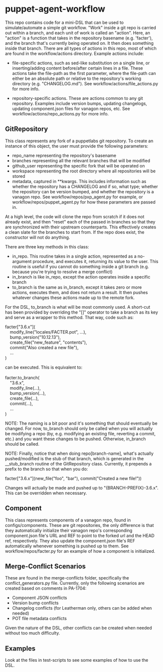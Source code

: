 # puppet-agent-workflow
This repo contains code for a mini-DSL that can be used to simulate/automate a simple git workflow.
"Work" inside a git repo is carried out within a branch, and each unit of work is called an
"action". Here, an "action" is a function that takes in the repository basename (e.g. 'facter'),
and the branch that's currently being operated on. It then does something inside that branch.
There are all types of actions in this repo, most of which are found in the workflow/actions
directory. Example actions include:

* file-specific actions, such as sed-like substitution on a single line, or inserting/adding content before/after certain lines in a file. These actions take the file-path as the first parameter, where the file-path can either be an absolute path or relative to the repository's working directory (e.g. "CHANGELOG.md"). See workflow/actions/file\_actions.py for more info.

* repository-specific actions. These are actions common to any git repository. Examples include version bumps, updating changelogs, updating component.json files for vanagon repos, etc. See workflow/actions/repo\_actions.py for more info.

## GitRepository
This class represents any fork of a puppetlabs git repository. To create an instance of this object, the user must provide the following parameters:
* repo\_name representing the repository's basename
* branches representing all the relevant branches that will be modified
* github\_user representing the specific fork that will be operated on
* workspace representing the root directory where all repositories will be stored
* metadata, captured in \*\*kwargs. This includes information such as whether the repository has a CHANGELOG and if so, what type; whether the repository can be version bumped, and whether the repository is a vanagon repo. See workflow/repos/pxp\_agent.py for example, or workflow/repos/puppet\_agent.py for how these parameters are passed in.

At a high level, the code will clone the repo from scratch if it does not already exist, and then "reset" each of the passed in branches so that they are synchronized with their upstream counterparts. This effectively creates a clean slate for the branches to start from. If the repo does exist, the constructor will not do anything.

There are three key methods in this class:
* in\_repo. This routine takes in a single action, represented as a no-argument procedure, and executes it, returning its value to the user. This routine is useful if you cannot do something inside a git branch (e.g. because you're trying to resolve a merge conflict)
* in\_branch is like in\_repo, except the action operates inside a specific branch
* to\_branch is the same as in\_branch, except it takes zero or more actions, executes them, and does not return a result. It then pushes whatever changes these actions made up to the remote fork.

For the DSL, to\_branch is what will be most commonly used. A short-cut has been provided by overriding the "[]" operator to take a branch as its key and serve as a wrapper to this method. That way, code such as:

facter["3.6.x"](<br>
&nbsp;&nbsp;&nbsp;&nbsp;modify_line("locales/FACTER.pot", ...),<br>
&nbsp;&nbsp;&nbsp;&nbsp;bump_version("10.12.13"),<br>
&nbsp;&nbsp;&nbsp;&nbsp;create_file("new_feature", "contents"),<br>
&nbsp;&nbsp;&nbsp;&nbsp;commit("Also created a new file"),<br>
&nbsp;&nbsp;&nbsp;&nbsp;...<br>
)<br>

can be executed. This is equivalent to:<br><br>
facter.to\_branch(<br>
&nbsp;&nbsp;&nbsp;&nbsp;"3.6.x",<br>
&nbsp;&nbsp;&nbsp;&nbsp;modify_line(...),<br>
&nbsp;&nbsp;&nbsp;&nbsp;bump_version(...),<br>
&nbsp;&nbsp;&nbsp;&nbsp;create_file(...),<br>
&nbsp;&nbsp;&nbsp;&nbsp;commit(...),<br>
&nbsp;&nbsp;&nbsp;&nbsp;...<br>
)<br>

NOTE: The naming is a bit poor and it's something that should eventually be changed. For now, to\_branch should only be called when you will actually be modifying a repo (by, e.g. modifying an existing file, reverting a commit, etc.) and you want these changes to be pushed. Otherwise, in\_branch should be called.

NOTE: Finally, notice that when doing repo[branch-name], what's actually pushed/modified is the stub of that branch, which is generated in the \_\_stub\_branch routine of the GitRepository class. Currently, it prepends a prefix to the branch so that when you do:

facter\["3.6.x"\](new\_file("foo", "bar"), commit("Created a new file!"))

Changes will actually be made and pushed up to "{BRANCH-PREFIX}-3.6.x". This can be overridden when necessary.

## Component
This class represents components of a vanagon repo, found in configs/components. These are git repositories, the only difference is that they automatically initialize their vanagon repo's corresponding component.json file's URL and REF to point to the forked url and the HEAD ref, respectively. They also update the component.json file's REF automatically whenever something is pushed up to them. See workflow/repos/facter.py for an example of how a component is initialized.

## Merge-Conflict Scenarios
These are found in the merge-conflicts folder, specifically the conflict\_generators.py file. Currently, only the following scenarios are created based on comments in PA-1704:
* Component JSON conflicts
* Version bump conflicts
* Changelog conflicts (for Leatherman only, others can be added when needed)
* POT file metadata conflicts

Given the nature of the DSL, other conflicts can be created when needed without too much difficulty.

## Examples
Look at the files in test-scripts to see some examples of how to use the DSL.
